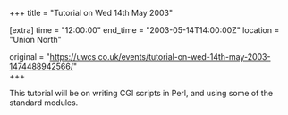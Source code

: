 +++
title = "Tutorial on Wed 14th May 2003"

[extra]
time = "12:00:00"
end_time = "2003-05-14T14:00:00Z"
location = "Union North"

original = "https://uwcs.co.uk/events/tutorial-on-wed-14th-may-2003-1474488942566/"    
+++

This tutorial will be on writing CGI scripts in Perl, and using some of the standard modules.

